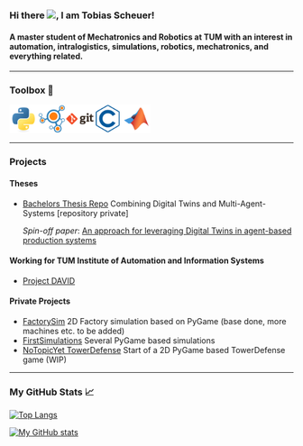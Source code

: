 ### Hi there <img src="https://raw.githubusercontent.com/MartinHeinz/MartinHeinz/master/wave.gif" width="30px">, I am Tobias Scheuer!

#### A master student of Mechatronics and Robotics at TUM  with an interest in automation, intralogistics, simulations, robotics, mechatronics, and everything related. 

---
### Toolbox 🧰

<img src="https://github.com/devicons/devicon/blob/master/icons/python/python-original.svg" alt="Python Logo" width="50" height="50"/><img src="https://github.com/devicons/devicon/blob/master/icons/networkx/networkx-original.svg" alt="Networkx Logo" width="50" height="50"/><img src="https://github.com/devicons/devicon/blob/master/icons/git/git-original-wordmark.svg" alt="Git Logo" width="50" height="50"/><img src="https://github.com/devicons/devicon/blob/master/icons/c/c-line.svg" alt="C Logo" width="50" height="50"/><img src="https://github.com/devicons/devicon/blob/master/icons/matlab/matlab-original.svg" alt="Matlab Logo" width="50" height="50"/> 

---
### Projects

#### Theses
- [Bachelors Thesis Repo](https://github.com/TobiasScheuer/agents) Combining Digital Twins and Multi-Agent-Systems [repository private]

    *Spin-off paper*: [An approach for leveraging Digital Twins in agent-based production systems](https://www.degruyter.com/document/doi/10.1515/auto-2021-0081/html)

#### Working for TUM Institute of Automation and Information Systems
- [Project DAVID](https://github.com/DAVID-Digital-Twin)

#### Private Projects
- [FactorySim](https://github.com/TobiasScheuer/FactorySim) 2D Factory simulation based on PyGame (base done, more machines etc. to be added)
- [FirstSimulations](https://github.com/TobiasScheuer/PyGame-first-Simulations) Several PyGame based simulations
- [NoTopicYet TowerDefense](https://github.com/TobiasScheuer/noTopic-Tower-Defense) Start of a 2D PyGame based TowerDefense game (WIP)

---

###  My GitHub Stats &#x1f4c8;

[![Top Langs](https://github-readme-stats.vercel.app/api/top-langs/?username=TobiasScheuer&hide=java,html,css&theme=radical)](https://github.com/anuraghazra/github-readme-stats)

[![My GitHub stats](https://github-readme-stats.vercel.app/api?username=TobiasScheuer&theme=radical&show_icons=true&count_private=true)](https://github.com/anuraghazra/github-readme-stats)



